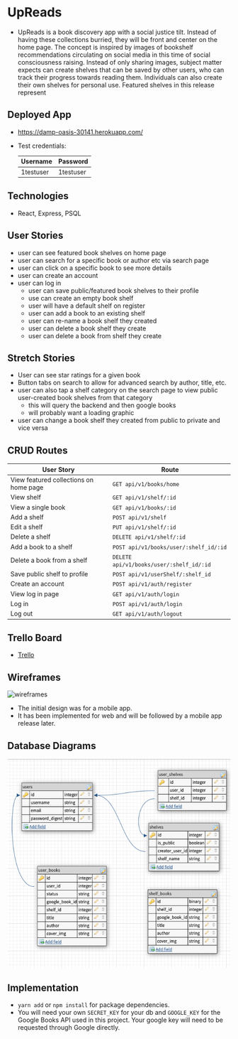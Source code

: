 # UpReads
- UpReads is a book discovery app with a social justice tilt. Instead of having these collections burried, they will be front and center on the home page. The concept is inspired by images of bookshelf recommendations circulating on social media in this time of social consciousness raising. Instead of only sharing images, subject matter expects can create shelves that can be saved by other users, who can track their progress towards reading them. Individuals can also create their own shelves for personal use. Featured shelves in this release represent 

## Deployed App
- https://damp-oasis-30141.herokuapp.com/
- Test credentials: 

	|Username|Password|
	|-|-|
	|1testuser | 1testuser|

## Technologies
- React, Express, PSQL

## User Stories
- user can see featured book shelves on home page
- user can search for a specific book or author etc via search page
- user can click on a specific book to see more details
- user can create an account
- user can log in
	- user can save public/featured book shelves to their profile
	- use can create an empty book shelf
	- user will have a default shelf on register
	- user can add a book to an existing shelf
	- user can re-name a book shelf they created
	- user can delete a book shelf they create
	- user can delete a book from shelf they create

## Stretch Stories
- User can see star ratings for a given book
- Button tabs on search to allow for advanced search by author, title, etc.
- user can also tap a shelf category on the search page to view public user-created book shelves from that category
    - this will query the backend and then google books
	- will probably want a loading graphic
- user can change a book shelf they created from public to private and vice versa

## CRUD Routes
|User Story|Route|
|-|-|
|View featured collections on home page|`GET api/v1/books/home`|
|View shelf|`GET api/v1/shelf/:id`|
|View a single book|`GET api/v1/books/:id`|
|Add a shelf|`POST api/v1/shelf`|
|Edit a shelf|`PUT api/v1/shelf/:id`|
|Delete a shelf|`DELETE api/v1/shelf/:id`|
|Add a book to a shelf|`POST api/v1/books/user/:shelf_id/:id`|
|Delete a book from a shelf|`DELETE api/v1/books/user/:shelf_id/:id`|
|Save public shelf to profile|`POST api/v1/userShelf/:shelf_id`|
|Create an account|`POST api/v1/auth/register`|
|View log in page|`GET api/v1/auth/login`|
|Log in|`POST api/v1/auth/login`|
|Log out|`GET api/v1/auth/logout`|
## Trello Board
- [Trello](https://trello.com/b/biDiylz8/upreads)

## Wireframes
![wireframes](https://s3.amazonaws.com/assets.mockflow.com/app/wireframepro/company/C3ee824ba2206bfc4bd6dbfa780080d63/projects/M1e9267fed56f7149f4c51bccbc3103ff1600292020009/pages/0daa54557ac449818a9c44ab5ea7977e/image/0daa54557ac449818a9c44ab5ea7977e.png)
- The initial design was for a mobile app. 
- It has been implemented for web and will be followed by a mobile app release later.

## Database Diagrams
![database](./readme_assets/db_schema.png)

## Implementation
- `yarn add` or `npm install` for package dependencies.
- You will need your own `SECRET_KEY` for your db and `GOOGLE_KEY` for the Google Books API used in this project. Your google key will need to be requested through Google directly.